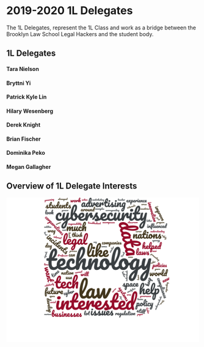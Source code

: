 # 2019-2020 1L Delegates
The 1L Delegates, represent the 1L Class and work as a bridge between the Brooklyn Law School Legal Hackers and the student body.

## 1L Delegates

#### Tara Nielson 

#### Bryttni Yi

#### Patrick Kyle Lin

#### Hilary Wesenberg 

#### Derek Knight

#### Brian Fischer

#### Dominika Peko

#### Megan Gallagher


## Overview of 1L Delegate Interests
![1L Delegate Word Cloud](media/wordcloudBLS.png)
